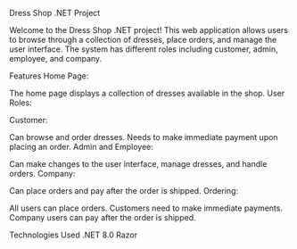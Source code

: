Dress Shop .NET Project


Welcome to the Dress Shop .NET project! This web application allows users to browse through a collection of dresses, place orders, and manage the user interface. The system has different roles including customer, admin, employee, and company.

Features
Home Page:

The home page displays a collection of dresses available in the shop.
User Roles:

Customer:

Can browse and order dresses.
Needs to make immediate payment upon placing an order.
Admin and Employee:

Can make changes to the user interface, manage dresses, and handle orders.
Company:

Can place orders and pay after the order is shipped.
Ordering:

All users can place orders.
Customers need to make immediate payments.
Company users can pay after the order is shipped.

Technologies Used
.NET 8.0
Razor

